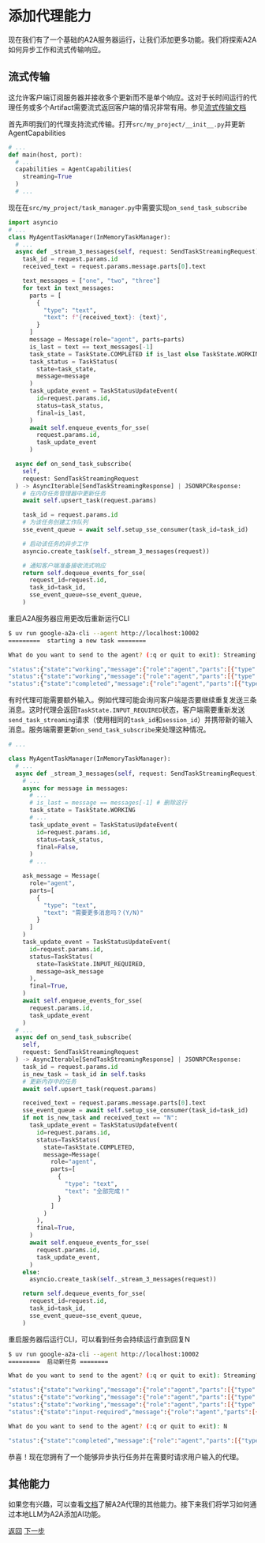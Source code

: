 # 添加代理能力

现在我们有了一个基础的A2A服务器运行，让我们添加更多功能。我们将探索A2A如何异步工作和流式传输响应。

## 流式传输 <!-- {docsify-ignore} -->

这允许客户端订阅服务器并接收多个更新而不是单个响应。这对于长时间运行的代理任务或多个Artifact需要流式返回客户端的情况非常有用。参见[流式传输文档](/documentation.md?id=streaming-support)

首先声明我们的代理支持流式传输。打开`src/my_project/__init__.py`并更新AgentCapabilities

```python
# ...
def main(host, port):
  # ...
  capabilities = AgentCapabilities(
    streaming=True
  )
  # ...
```

现在在`src/my_project/task_manager.py`中需要实现`on_send_task_subscribe`

```python
import asyncio
# ...
class MyAgentTaskManager(InMemoryTaskManager):
  # ...
  async def _stream_3_messages(self, request: SendTaskStreamingRequest):
    task_id = request.params.id
    received_text = request.params.message.parts[0].text

    text_messages = ["one", "two", "three"]
    for text in text_messages:
      parts = [
        {
          "type": "text",
          "text": f"{received_text}: {text}",
        }
      ]
      message = Message(role="agent", parts=parts)
      is_last = text == text_messages[-1]
      task_state = TaskState.COMPLETED if is_last else TaskState.WORKING
      task_status = TaskStatus(
        state=task_state,
        message=message
      )
      task_update_event = TaskStatusUpdateEvent(
        id=request.params.id,
        status=task_status,
        final=is_last,
      )
      await self.enqueue_events_for_sse(
        request.params.id,
        task_update_event
      )

  async def on_send_task_subscribe(
    self,
    request: SendTaskStreamingRequest
  ) -> AsyncIterable[SendTaskStreamingResponse] | JSONRPCResponse:
    # 在内存任务管理器中更新任务
    await self.upsert_task(request.params)

    task_id = request.params.id
    # 为该任务创建工作队列
    sse_event_queue = await self.setup_sse_consumer(task_id=task_id)

    # 启动该任务的异步工作
    asyncio.create_task(self._stream_3_messages(request))

    # 通知客户端准备接收流式响应
    return self.dequeue_events_for_sse(
      request_id=request.id,
      task_id=task_id,
      sse_event_queue=sse_event_queue,
    )
```

重启A2A服务器应用更改后重新运行CLI

```bash
$ uv run google-a2a-cli --agent http://localhost:10002
=========  starting a new task ========

What do you want to send to the agent? (:q or quit to exit): Streaming?

"status":{"state":"working","message":{"role":"agent","parts":[{"type":"text","text":"Streaming?: one"}]}
"status":{"state":"working","message":{"role":"agent","parts":[{"type":"text","text":"Streaming?: two"}]}
"status":{"state":"completed","message":{"role":"agent","parts":[{"type":"text","text":"Streaming?: three"}]}

```

有时代理可能需要额外输入。例如代理可能会询问客户端是否要继续重复发送三条消息。这时代理会返回`TaskState.INPUT_REQUIRED`状态，客户端需要重新发送`send_task_streaming`请求（使用相同的`task_id`和`session_id`）并携带新的输入消息。服务端需要更新`on_send_task_subscribe`来处理这种情况。

```python
# ...

class MyAgentTaskManager(InMemoryTaskManager):
  # ...
  async def _stream_3_messages(self, request: SendTaskStreamingRequest):
    # ...
    async for message in messages:
      # ...
      # is_last = message == messages[-1] # 删除这行
      task_state = TaskState.WORKING
      # ...
      task_update_event = TaskStatusUpdateEvent(
        id=request.params.id,
        status=task_status,
        final=False,
      )
      # ...

    ask_message = Message(
      role="agent",
      parts=[
        {
          "type": "text",
          "text": "需要更多消息吗？(Y/N)"
        }
      ]
    )
    task_update_event = TaskStatusUpdateEvent(
      id=request.params.id,
      status=TaskStatus(
        state=TaskState.INPUT_REQUIRED,
        message=ask_message
      ),
      final=True,
    )
    await self.enqueue_events_for_sse(
      request.params.id,
      task_update_event
    )
  # ...
  async def on_send_task_subscribe(
    self,
    request: SendTaskStreamingRequest
  ) -> AsyncIterable[SendTaskStreamingResponse] | JSONRPCResponse:
    task_id = request.params.id
    is_new_task = task_id in self.tasks
    # 更新内存中的任务
    await self.upsert_task(request.params)

    received_text = request.params.message.parts[0].text
    sse_event_queue = await self.setup_sse_consumer(task_id=task_id)
    if not is_new_task and received_text == "N":
      task_update_event = TaskStatusUpdateEvent(
        id=request.params.id,
        status=TaskStatus(
          state=TaskState.COMPLETED,
          message=Message(
            role="agent",
            parts=[
              {
                "type": "text",
                "text": "全部完成！"
              }
            ]
          )
        ),
        final=True,
      )
      await self.enqueue_events_for_sse(
        request.params.id,
        task_update_event,
      )
    else:
      asyncio.create_task(self._stream_3_messages(request))

    return self.dequeue_events_for_sse(
      request_id=request.id,
      task_id=task_id,
      sse_event_queue=sse_event_queue,
    )
```

重启服务器后运行CLI，可以看到任务会持续运行直到回复N

```bash
$ uv run google-a2a-cli --agent http://localhost:10002
=========  启动新任务 ========

What do you want to send to the agent? (:q or quit to exit): Streaming?

"status":{"state":"working","message":{"role":"agent","parts":[{"type":"text","text":"Streaming?: one"}]}
"status":{"state":"working","message":{"role":"agent","parts":[{"type":"text","text":"Streaming?: two"}]}
"status":{"state":"working","message":{"role":"agent","parts":[{"type":"text","text":"Streaming?: three"}]}
"status":{"state":"input-required","message":{"role":"agent","parts":[{"type":"text","text":"需要更多消息吗？(Y/N)"}]}

What do you want to send to the agent? (:q or quit to exit): N

"status":{"state":"completed","message":{"role":"agent","parts":[{"type":"text","text":"全部完成！"}]}

```

恭喜！现在您拥有了一个能够异步执行任务并在需要时请求用户输入的代理。

## 其他能力 <!-- {docsify-ignore} -->

如果您有兴趣，可以查看[文档](/documentation.md?id=sample-methods-and-json-responses)了解A2A代理的其他能力。接下来我们将学习如何通过本地LLM为A2A添加AI功能。


<div class="bottom-buttons" style="flex flex-row">
  <a href="#/tutorials/python/7_interact_with_server.md" class="back-button">返回</a>
  <a href="#/tutorials/python/9_ollama_agent.md?id=using-a-local-ollama-model" class="next-button">下一步</a>
</div>
